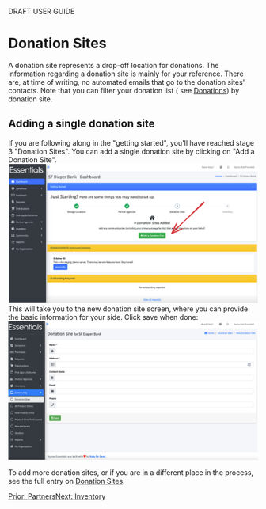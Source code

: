DRAFT USER GUIDE
# Donation Sites
A donation site represents a drop-off location for donations.
The information regarding a donation site is mainly for your reference.  There are, at time of writing, no automated emails that go to the donation sites' contacts.
Note that you can filter your donation list ( see [Donations](essentials_donations.md)) by donation site.

## Adding a single donation site
If you are following along in the "getting started", you'll have reached stage 3 "Donation Sites".  You can add a single donation site by clicking on "Add a Donation Site".
![Navigating to add a donation site from getting started](images/getting_started/donation_sites/getting_started_donation_sites_1.png)
This will take you to the new donation site screen, where you can provide the basic information for your side.  Click save when done:
![New donation site](images/getting_started/donation_sites/getting_started_donation_sites_2.png)

To add more donation sites, or if you are in a different place in the process, see the full entry on [Donation Sites](community_donation_sites.md).

[Prior: Partners](getting_started_partners.md)[Next: Inventory](getting_started_inventory.md)